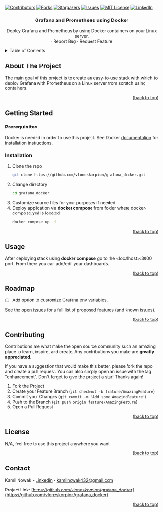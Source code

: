 <a name="readme-top"></a>

[![Contributors][contributors-shield]][contributors-url]
[![Forks][forks-shield]][forks-url]
[![Stargazers][stars-shield]][stars-url]
[![Issues][issues-shield]][issues-url]
[![MIT License][license-shield]][license-url]
[![LinkedIn][linkedin-shield]][linkedin-url]

<h3 align="center">Grafana and Prometheus using Docker</h3>

  <p align="center">
    Deploy Grafana and Prometheus by using Docker containers on your Linux server.
    <br />
    ·
    <a href="https://github.com/vloneskorpion/grafana_docker/issues/new?labels=bug&template=bug-report---.md">Report Bug</a>
    ·
    <a href="https://github.com/vloneskorpion/grafana_docker/issues/new?labels=enhancement&template=feature-request---.md">Request Feature</a>
  </p>
</div>

<!-- TABLE OF CONTENTS -->
<details>
  <summary>Table of Contents</summary>
  <ol>
    <li>
      <a href="#about-the-project">About The Project</a>
    </li>
    <li>
      <a href="#getting-started">Getting Started</a>
      <ul>
        <li><a href="#prerequisites">Prerequisites</a></li>
        <li><a href="#installation">Installation</a></li>
      </ul>
    </li>
    <li><a href="#usage">Usage</a></li>
    <li><a href="#roadmap">Roadmap</a></li>
    <li><a href="#contributing">Contributing</a></li>
    <li><a href="#license">License</a></li>
    <li><a href="#contact">Contact</a></li>
  </ol>
</details>

<!-- ABOUT THE PROJECT -->
## About The Project

The main goal of this project is to create an easy-to-use stack with which to deploy Grafana with Prometheus on a Linux server from scratch using containers.

<p align="right">(<a href="#readme-top">back to top</a>)</p>

<!-- GETTING STARTED -->
## Getting Started

### Prerequisites

Docker is needed in order to use this project.
See Docker [documentation](https://docs.docker.com/engine/install/) for installation instructions.

### Installation

1. Clone the repo
   ```sh
   git clone https://github.com/vloneskorpion/grafana_docker.git
   ```
2. Change directory
   ```sh
   cd grafana_docker
   ```
3. Customize source files for your purposes if needed
4. Deploy application via **docker compose** from folder where docker-compose.yml is located
   ```sh
   docker compose up -d
   ```

<p align="right">(<a href="#readme-top">back to top</a>)</p>

<!-- USAGE EXAMPLES -->
## Usage

After deploying stack using **docker compose** go to the \<localhost\>:3000 port. From there you can add/edit your dashboards. 

<p align="right">(<a href="#readme-top">back to top</a>)</p>

<!-- ROADMAP -->
## Roadmap

- [ ] Add option to customize Grafana env variables.

See the [open issues](https://github.com/vloneskorpion/grafana_docker/issues) for a full list of proposed features (and known issues).

<p align="right">(<a href="#readme-top">back to top</a>)</p>

<!-- CONTRIBUTING -->
## Contributing

Contributions are what make the open source community such an amazing place to learn, inspire, and create. Any contributions you make are **greatly appreciated**.

If you have a suggestion that would make this better, please fork the repo and create a pull request. You can also simply open an issue with the tag "enhancement".
Don't forget to give the project a star! Thanks again!

1. Fork the Project
2. Create your Feature Branch (`git checkout -b feature/AmazingFeature`)
3. Commit your Changes (`git commit -m 'Add some AmazingFeature'`)
4. Push to the Branch (`git push origin feature/AmazingFeature`)
5. Open a Pull Request

<p align="right">(<a href="#readme-top">back to top</a>)</p>

<!-- LICENSE -->
## License

N/A, feel free to use this project anywhere you want.

<p align="right">(<a href="#readme-top">back to top</a>)</p>

<!-- CONTACT -->
## Contact

Kamil Nowak - [Linkedin](https://linkedin.com/in/kamilnowak432) - kamilnowak432@gmail.com

Project Link: [https://github.com/vloneskorpion/grafana_docker](https://github.com/vloneskorpion/grafana_docker)

<p align="right">(<a href="#readme-top">back to top</a>)</p>


<!-- MARKDOWN LINKS & IMAGES -->
<!-- https://www.markdownguide.org/basic-syntax/#reference-style-links -->
[contributors-shield]: https://img.shields.io/github/contributors/vloneskorpion/grafana_docker.svg?style=for-the-badge
[contributors-url]: https://github.com/vloneskorpion/grafana_docker/graphs/contributors
[forks-shield]: https://img.shields.io/github/forks/vloneskorpion/grafana_docker.svg?style=for-the-badge
[forks-url]: https://github.com/vloneskorpion/grafana_docker/network/members
[stars-shield]: https://img.shields.io/github/stars/vloneskorpion/grafana_docker.svg?style=for-the-badge
[stars-url]: https://github.com/vloneskorpion/grafana_docker/stargazers
[issues-shield]: https://img.shields.io/github/issues/vloneskorpion/grafana_docker.svg?style=for-the-badge
[issues-url]: https://github.com/vloneskorpion/grafana_docker/issues
[license-shield]: https://img.shields.io/github/license/vloneskorpion/grafana_docker.svg?style=for-the-badge
[license-url]: https://github.com/vloneskorpion/grafana_docker/blob/master/LICENSE.txt
[linkedin-shield]: https://img.shields.io/badge/-LinkedIn-black.svg?style=for-the-badge&logo=linkedin&colorB=555
[linkedin-url]: https://linkedin.com/in/kamilnowak432
[product-screenshot]: images/screenshot.png
[Next.js]: https://img.shields.io/badge/next.js-000000?style=for-the-badge&logo=nextdotjs&logoColor=white
[Next-url]: https://nextjs.org/
[React.js]: https://img.shields.io/badge/React-20232A?style=for-the-badge&logo=react&logoColor=61DAFB
[React-url]: https://reactjs.org/
[Vue.js]: https://img.shields.io/badge/Vue.js-35495E?style=for-the-badge&logo=vuedotjs&logoColor=4FC08D
[Vue-url]: https://vuejs.org/
[Angular.io]: https://img.shields.io/badge/Angular-DD0031?style=for-the-badge&logo=angular&logoColor=white
[Angular-url]: https://angular.io/
[Svelte.dev]: https://img.shields.io/badge/Svelte-4A4A55?style=for-the-badge&logo=svelte&logoColor=FF3E00
[Svelte-url]: https://svelte.dev/
[Laravel.com]: https://img.shields.io/badge/Laravel-FF2D20?style=for-the-badge&logo=laravel&logoColor=white
[Laravel-url]: https://laravel.com
[Bootstrap.com]: https://img.shields.io/badge/Bootstrap-563D7C?style=for-the-badge&logo=bootstrap&logoColor=white
[Bootstrap-url]: https://getbootstrap.com
[JQuery.com]: https://img.shields.io/badge/jQuery-0769AD?style=for-the-badge&logo=jquery&logoColor=white
[JQuery-url]: https://jquery.com 